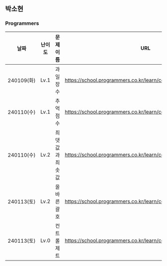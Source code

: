 
## 박소현
### Programmers
|날짜|난이도|문제 이름|URL|비고|
|----|----|----|----|----|
|240109(화)|Lv.1|과일 장수|https://school.programmers.co.kr/learn/courses/30/lessons/135808|
|240110(수)|Lv.1|추억 점수|https://school.programmers.co.kr/learn/courses/30/lessons/176963|
|240110(수)|Lv.2|최댓값과 최솟값|https://school.programmers.co.kr/learn/courses/30/lessons/12939|
|240113(토)|Lv.2|올바른 괄호|https://school.programmers.co.kr/learn/courses/30/lessons/12909|
|240113(토)|Lv.0|컨트롤 제트|https://school.programmers.co.kr/learn/courses/30/lessons/120853|
